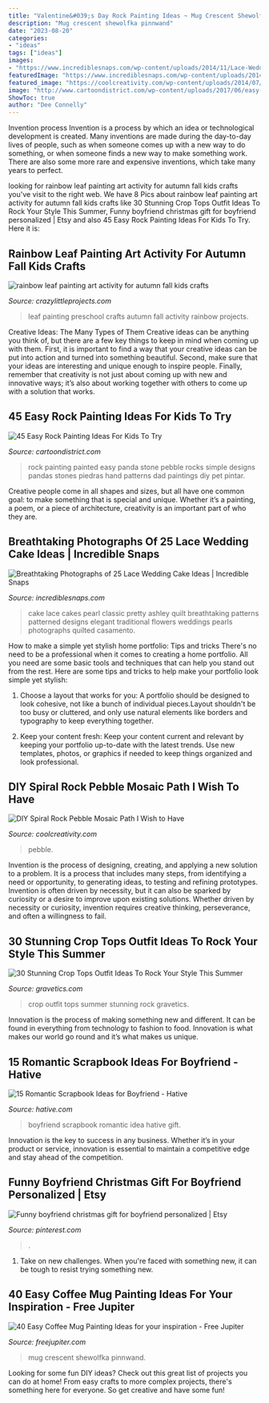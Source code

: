 ```yaml
---
title: "Valentine&#039;s Day Rock Painting Ideas ~ Mug Crescent Shewolfka Pinnwand"
description: "Mug crescent shewolfka pinnwand"
date: "2023-08-20"
categories:
- "ideas"
tags: ["ideas"]
images:
- "https://www.incrediblesnaps.com/wp-content/uploads/2014/11/Lace-Wedding-Cakes-14.jpg"
featuredImage: "https://www.incrediblesnaps.com/wp-content/uploads/2014/11/Lace-Wedding-Cakes-14.jpg"
featured_image: "https://coolcreativity.com/wp-content/uploads/2014/07/diy-pebble-mosaic-path-14.jpg"
image: "http://www.cartoondistrict.com/wp-content/uploads/2017/06/easy-rock-painting-ideas-for-kids31.jpg"
ShowToc: true
author: "Dee Connelly"
---
```



Invention process
Invention is a process by which an idea or technological development is created. Many inventions are made during the day-to-day lives of people, such as when someone comes up with a new way to do something, or when someone finds a new way to make something work. There are also some more rare and expensive inventions, which take many years to perfect.

	

		
looking for rainbow leaf painting art activity for autumn fall kids crafts you've visit to the right web. We have 8 Pics about rainbow leaf painting art activity for autumn fall kids crafts like 30 Stunning Crop Tops Outfit Ideas To Rock Your Style This Summer, Funny boyfriend christmas gift for boyfriend personalized | Etsy and also 45 Easy Rock Painting Ideas For Kids To Try. Here it is:
		
    
## Rainbow Leaf Painting Art Activity For Autumn Fall Kids Crafts

<img loading=lazy src="https://crazylittleprojects.com/wp-content/uploads/2020/08/rainbow-leaf-painting-art-activity-for-autumn-fall-kids-crafts-preschool-198x300.jpg" onerror="this.onerror=null;this.src='https://tse3.mm.bing.net/th?id=OIP.AJ1bLGrSJ2olMnWTdrbekAAAAA&amp;pid=15.1';" alt="rainbow leaf painting art activity for autumn fall kids crafts">

_Source: crazylittleprojects.com_

>leaf painting preschool crafts autumn fall activity rainbow projects. 

	

Creative Ideas: The Many Types of Them
Creative ideas can be anything you think of, but there are a few key things to keep in mind when coming up with them. First, it is important to find a way that your creative ideas can be put into action and turned into something beautiful. Second, make sure that your ideas are interesting and unique enough to inspire people. Finally, remember that creativity is not just about coming up with new and innovative ways; it’s also about working together with others to come up with a solution that works.

    
## 45 Easy Rock Painting Ideas For Kids To Try

<img loading=lazy src="http://www.cartoondistrict.com/wp-content/uploads/2017/06/easy-rock-painting-ideas-for-kids31.jpg" onerror="this.onerror=null;this.src='https://tse3.mm.bing.net/th?id=OIP.DaEDdEDMRDXzBJgIG8e3AwHaJ4&amp;pid=15.1';" alt="45 Easy Rock Painting Ideas For Kids To Try">

_Source: cartoondistrict.com_

>rock painting painted easy panda stone pebble rocks simple designs pandas stones piedras hand patterns dad paintings diy pet pintar. 

	

Creative people come in all shapes and sizes, but all have one common goal: to make something that is special and unique. Whether it’s a painting, a poem, or a piece of architecture, creativity is an important part of who they are.

    
## Breathtaking Photographs Of 25 Lace Wedding Cake Ideas | Incredible Snaps

<img loading=lazy src="https://www.incrediblesnaps.com/wp-content/uploads/2014/11/Lace-Wedding-Cakes-14.jpg" onerror="this.onerror=null;this.src='https://tse2.mm.bing.net/th?id=OIP.kKLoQAXd5Dtclm2RcVgI1gHaLI&amp;pid=15.1';" alt="Breathtaking Photographs of 25 Lace Wedding Cake Ideas | Incredible Snaps">

_Source: incrediblesnaps.com_

>cake lace cakes pearl classic pretty ashley quilt breathtaking patterns patterned designs elegant traditional flowers weddings pearls photographs quilted casamento. 

	

How to make a simple yet stylish home portfolio: Tips and tricks
There's no need to be a professional when it comes to creating a home portfolio. All you need are some basic tools and techniques that can help you stand out from the rest. Here are some tips and tricks to help make your portfolio look simple yet stylish:
1. Choose a layout that works for you: A portfolio should be designed to look cohesive, not like a bunch of individual pieces.Layout shouldn't be too busy or cluttered, and only use natural elements like borders and typography to keep everything together.

2. Keep your content fresh: Keep your content current and relevant by keeping your portfolio up-to-date with the latest trends. Use new templates, photos, or graphics if needed to keep things organized and look professional.


    
## DIY Spiral Rock Pebble Mosaic Path I Wish To Have

<img loading=lazy src="https://coolcreativity.com/wp-content/uploads/2014/07/diy-pebble-mosaic-path-14.jpg" onerror="this.onerror=null;this.src='https://tse2.mm.bing.net/th?id=OIP.UmYKwoWqLEEPF1lezUGyoQHaJ4&amp;pid=15.1';" alt="DIY Spiral Rock Pebble Mosaic Path I Wish to Have">

_Source: coolcreativity.com_

>pebble. 

	

Invention is the process of designing, creating, and applying a new solution to a problem. It is a process that includes many steps, from identifying a need or opportunity, to generating ideas, to testing and refining prototypes. Invention is often driven by necessity, but it can also be sparked by curiosity or a desire to improve upon existing solutions. Whether driven by necessity or curiosity, invention requires creative thinking, perseverance, and often a willingness to fail.

    
## 30 Stunning Crop Tops Outfit Ideas To Rock Your Style This Summer

<img loading=lazy src="https://www.gravetics.com/wp-content/uploads/2017/01/Crop-Top-Outfit-Ideas27.jpg" onerror="this.onerror=null;this.src='https://tse3.mm.bing.net/th?id=OIP.z3irmp2c3DmMzARZoAnFFwHaLI&amp;pid=15.1';" alt="30 Stunning Crop Tops Outfit Ideas To Rock Your Style This Summer">

_Source: gravetics.com_

>crop outfit tops summer stunning rock gravetics. 

	

Innovation is the process of making something new and different. It can be found in everything from technology to fashion to food. Innovation is what makes our world go round and it’s what makes us unique.

    
## 15 Romantic Scrapbook Ideas For Boyfriend - Hative

<img loading=lazy src="https://hative.com/wp-content/uploads/2014/06/scrapbook-ideas-for-boyfriend/8-romantic-scrapbook-ideas.jpg" onerror="this.onerror=null;this.src='https://tse4.mm.bing.net/th?id=OIP.sz5gww3kaa5K4gcRXpQKmAHaJ6&amp;pid=15.1';" alt="15 Romantic Scrapbook Ideas for Boyfriend - Hative">

_Source: hative.com_

>boyfriend scrapbook romantic idea hative gift. 

	

Innovation is the key to success in any business. Whether it’s in your product or service, innovation is essential to maintain a competitive edge and stay ahead of the competition.

    
## Funny Boyfriend Christmas Gift For Boyfriend Personalized | Etsy

<img loading=lazy src="https://i.pinimg.com/736x/12/22/3a/12223a3e3af40e25ec5a67141dfd4e5e.jpg" onerror="this.onerror=null;this.src='https://tse4.mm.bing.net/th?id=OIP.Rqxhz4vjHOs-hUZeO_uDUwHaMa&amp;pid=15.1';" alt="Funny boyfriend christmas gift for boyfriend personalized | Etsy">

_Source: pinterest.com_

>. 

	

1) Take on new challenges. When you're faced with something new, it can be tough to resist trying something new.

    
## 40 Easy Coffee Mug Painting Ideas For Your Inspiration - Free Jupiter

<img loading=lazy src="http://www.freejupiter.com/wp-content/uploads/2020/03/Easy-Coffee-Mug-Painting-Ideas-for-your-inspiration-20.jpg" onerror="this.onerror=null;this.src='https://tse2.mm.bing.net/th?id=OIP.9iYz1aEpE-2O-nx8MgLPXQHaJK&amp;pid=15.1';" alt="40 Easy Coffee Mug Painting Ideas for your inspiration - Free Jupiter">

_Source: freejupiter.com_

>mug crescent shewolfka pinnwand. 

	

Looking for some fun DIY ideas? Check out this great list of projects you can do at home! From easy crafts to more complex projects, there's something here for everyone. So get creative and have some fun!

